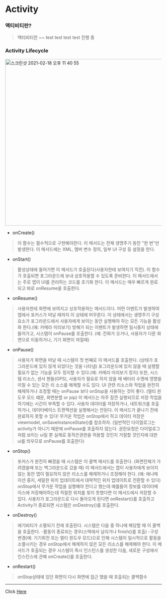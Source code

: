 # Activity

### 액티비티란?
 >액티비티란 ~~ test test test test 진행 중



### Activity Lifecycle
<img width="534" alt="스크린샷 2021-02-18 오후 11 40 55" src="https://user-images.githubusercontent.com/52733201/108373149-e6c4d780-7242-11eb-8266-cc36ed7ea22e.png">



* onCreate()
 >이 함수는 필수적으로 구현해야한다. 이 메서드는 전체 생명주기 동안 "한 번"만 발생한다.
  이 메서드에는 XML, 멤버 변수 정의, 일부 UI 구성 등 설정을 한다.



* onStart()
 >활성상태에 들어가면 이 메서드가 호출된다(사용자한테 보여지기 직전). 이 함수가 호출되면 포그라운드에 보내 상호작용할 수 있도록 준비한다. 
  이 메서드에서는 주로 앱이 UI를 관리하는 코드를 초기화 한다. 이 메서드는 매우 빠르게 완료되고 바로 onResume을 호출한다.



* onResume()
 >사용자한테 화면에 보여지고 상호작용하는 메서드이다. 어떤 이벤트가 발생하여 앱에서 포커스가 떠날 때까지 이 상태에 머무른다.
  이 상태에서는 생명주기 구성요소가 포그라운드에서 사용자에게 보이는 동안 실행해야 하는 모든 기능을 활성화 한다.(예: 카메라 미리보기)
  방해가 되는 이벤트가 발생하면 일시중지 상태에 들어가고, 시스템이 onPause를 호출한다. (예: 전화가 오거나, 사용자가 다른 화면으로 이동하거나, 기기 화면이 꺼질때)



* onPause()
 >사용자가 화면을 떠날 때 시스템이 첫 번째로 이 메서드를 호출한다. (상태가 포그라운드에 있지 않게 되었다는 것을 나타냄)
  포그라운드에 있지 않을 때 실행할 필요가 없는 기능을 모두 정지할 수 있다.(예: 카메라 미리보기 정지) 또한, 시스템 리소스, 센서 핸들(GPS), 사용자가 필요로 하지 않을 때 배터리 수명에 영향을 미칠 수 있는 모든 리  소스를 해제할 수도 있다. UI 관련 리소스와 작업을 완전히 해제하거나 조정할 때는 onPause 보다 onStop을 사용하는 것이 좋다. (멀티 윈도우 모드 떄문, 화면분할 or pip)
  이 메서드는 아주 잠깐 실행되므로 저장 작업을 하기에는 시간이 부족할 수 있다. 사용자 데이터를 저장하거나, 네트워크를 호출하거나, 데이터베이스 트랜잭션을 실행해서는 안된다. 이 메서드가 끝나기 전에 완료하지 못할 수 있다! 무거운 작업은 onStop에서 하고 데이터 저장은 viewmodel, onSaveInstanceState()를 참조하자.
  (일반적인 다이얼로그는 activity가 아니기 때문에 onPause를 호출하지 않는다. 권한요청은 다이얼로그처럼 보이는 ui일 뿐 실제로 동작은권한을 허용할 것인지 거절할 것인지에 대한 ui를 띄우므로 onPause를 호출한다)



* onStop()
 >포커스가 완전히 빠졌을 때 시스템은 이 콜백 메서드를 호출한다. (화면전체가 가려졌을때 또는 백그라운드로 갔을 때)
  이 메서드에서는 앱이 사용자에게 보이지 않는 동안 앱이 필요하지 않은 리소스를 해제하거나 조정해야 한다. (예: 애니메이션 중지, 세밀한 위치 업데이트에서 대략적인 위치 업데이트로 전환할 수 있다) 
  onStop에서 무거운 작업을 실행해야 한다고 했는데 예를들어 정보를 데이터베이스에 저장해야하는데 적절한 위치를 찾지 못했다면 이 메서드에서 저장할 수 있다.
  사용자가 포그라운드로 다시 돌아오게 된다면 onRestart()를 호출하고 Activity가 종료되면 시스템은 onDestroy()를 호출한다.



* onDestroy()
 >애기비티가 소멸되기 전에 호출된다. 시스템은 다음 중 하나에 해당할 때 이 콜백을 호출한다.
  -활동이 종료되는 경우(스택에서 날리거나 finish()를 호출)
  -구성 변경(예: 기기회전 또는 멀티 윈도우 모드)으로 인해 시스템이 일시적으로 활동을 소멸시키는 경우
   onStop에서 해제하지 않은 모든 리소스를 해제해야 한다.
   이 메서드가 호출되는 경우 시스템이 즉시 인스턴스를 생성한 다음, 새로운 구성에서 인스턴스에 관해 onCreate()를 호출한다.



* onRestart()
 >onStop상태에 있던 화면이 다시 화면에 접근 했을 때 호출되는 콜백함수





---


Click [Here](https://developer.android.com/guide/components/activities/activity-lifecycle#onpause)
